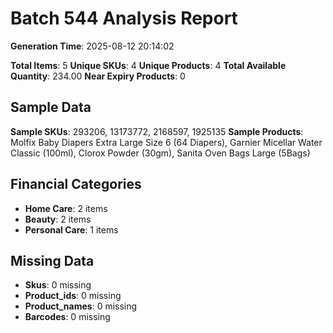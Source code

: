 # Batch 544 Analysis Report

**Generation Time**: 2025-08-12 20:14:02

**Total Items**: 5
**Unique SKUs**: 4
**Unique Products**: 4
**Total Available Quantity**: 234.00
**Near Expiry Products**: 0

## Sample Data
**Sample SKUs**: 293206, 13173772, 2168597, 1925135
**Sample Products**: Molfix Baby Diapers Extra Large Size 6 (64 Diapers), Garnier Micellar Water Classic (100ml), Clorox Powder (30gm), Sanita Oven Bags Large (5Bags)

## Financial Categories
- **Home Care**: 2 items
- **Beauty**: 2 items
- **Personal Care**: 1 items

## Missing Data
- **Skus**: 0 missing
- **Product_ids**: 0 missing
- **Product_names**: 0 missing
- **Barcodes**: 0 missing
